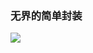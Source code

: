 ### 无界的简单封装

![](https://cdn.staticaly.com/gh/codeslive/images-pages@main/2023/202306031025465.webp)